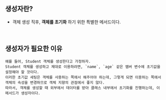 ## 생성자란?

* 객체 생성 직후, **객체를 초기화** 하기 위한 특별한 메서드이다.

<br>

## 생성자가 필요한 이유

```
예를 들어, Student 객체를 생성한다고 가정하자.
Student 객체를 생성하고 제대로 이용하려면, `name`, `age` 같은 멤버 변수에 초기값을 설정해야 할 것이다.
이러한 초기값 세팅은 객체를 사용하는 쪽에서 해주어야 하는데, 그렇게 되면 이용하는 쪽에서 객체의 속성을 변경하므로 객체 지향의 관점에서 좋지 않다.
따라서, 객체를 생성할 때 외부에서 데이터를 받아 클래스 내부에서 초기화를 진행하는데, 이 메서드가 생성자이다.
```
